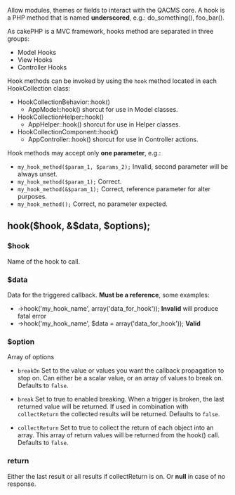 Allow modules, themes or fields to interact with the QACMS core. A hook is a PHP method that is named **underscored**, e.g.: do_something(), foo_bar().

As cakePHP is a MVC framework, hooks method are separated in three groups:

* Model Hooks
* View Hooks
* Controller Hooks

Hook methods can be invoked by using the `hook` method located in each HookCollection class:

 * HookCollectionBehavior::hook()
   * AppModel::hook() shorcut for use in Model classes.
 * HookCollectionHelper::hook()
   * AppHelper::hook() shorcut for use in Helper classes.
 * HookCollectionComponent::hook()
   * AppController::hook() shorcut for use in Controller actions.

Hook methods may accept only **one parameter**, e.g.:

 * `my_hook_method($param_1, $params_2);` Invalid, second parameter will be always unset.
 * `my_hook_method($param_1);` Correct.
 * `my_hook_method(&$param_1);` Correct, reference parameter for alter purposes.
 * `my_hook_method();` Correct, no parameter expected.

## hook($hook, &$data, $options);
### $hook
Name of the hook to call.

### $data
Data for the triggered callback. **Must be a reference**, some examples:

* ->hook('my_hook_name', array('data_for_hook')); **Invalid** will produce fatal error
* ->hook('my_hook_name', $data = array('data_for_hook')); **Valid**

### $option
Array of options

- `breakOn` Set to the value or values you want the callback propagation to stop on.
   Can either be a scalar value, or an array of values to break on.
   Defaults to `false`.

- `break` Set to true to enabled breaking. When a trigger is broken, the last returned value
   will be returned.  If used in combination with `collectReturn` the collected results will be returned.
   Defaults to `false`.

- `collectReturn` Set to true to collect the return of each object into an array.
   This array of return values will be returned from the hook() call. Defaults to `false`.

### return
Either the last result or all results if collectReturn is on. Or **null** in case of no response.